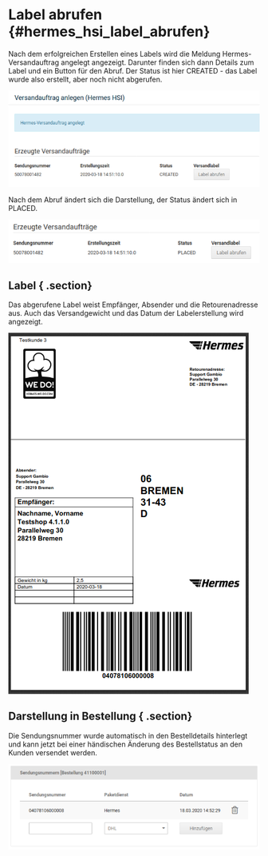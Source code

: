 # Label abrufen {#hermes_hsi_label_abrufen}

Nach dem erfolgreichen Erstellen eines Labels wird die Meldung Hermes-Versandauftrag angelegt angezeigt. Darunter finden sich dann Details zum Label und ein Button für den Abruf. Der Status ist hier CREATED - das Label wurde also erstellt, aber noch nicht abgerufen.

![](Bilder/hermes_hsi/HSI_012.png "Anzeige nach Erstellen eines Labels")

Nach dem Abruf ändert sich die Darstellung, der Status ändert sich in PLACED.

![](Bilder/hermes_hsi/HSI_014.png "Anzeige nach dem Abrufen des erzeugten Labels")

## Label { .section}

Das abgerufene Label weist Empfänger, Absender und die Retourenadresse aus. Auch das Versandgewicht und das Datum der Labelerstellung wird angezeigt.

![](Bilder/hermes_hsi/HSI_013.png "Das abgerufene Hermes-Label")

## Darstellung in Bestellung { .section}

Die Sendungsnummer wurde automatisch in den Bestelldetails hinterlegt und kann jetzt bei einer händischen Änderung des Bestellstatus an den Kunden versendet werden.

![](Bilder/hermes_hsi/HSI_015.png "Sendungsnummer in der Bestellung (Detailansicht)")



